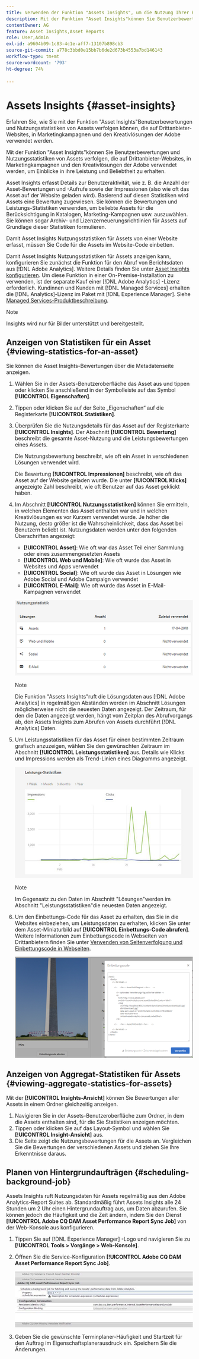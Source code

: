 ```yaml
---
title: Verwenden der Funktion "Assets Insights", um die Nutzung Ihrer Bilder zu verfolgen
description: Mit der Funktion "Asset Insights"können Sie Benutzerbewertungen und Nutzungsstatistiken von Bildern verfolgen, die auf Drittanbieter-Websites, in Marketingkampagnen und den Kreativlösungen der Adobe verwendet werden.
contentOwner: AG
feature: Asset Insights,Asset Reports
role: User,Admin
exl-id: a9604b09-1c83-4c1e-aff7-13107b898cb3
source-git-commit: a778c3bbd0e15bb7b6de2d673b4553a7bd146143
workflow-type: tm+mt
source-wordcount: '793'
ht-degree: 74%

---
```


# Assets Insights {#asset-insights}

Erfahren Sie, wie Sie mit der Funktion &quot;Asset Insights&quot;Benutzerbewertungen und Nutzungsstatistiken von Assets verfolgen können, die auf Drittanbieter-Websites, in Marketingkampagnen und den Kreativlösungen der Adobe verwendet werden.

Mit der Funktion &quot;Asset Insights&quot;können Sie Benutzerbewertungen und Nutzungsstatistiken von Assets verfolgen, die auf Drittanbieter-Websites, in Marketingkampagnen und den Kreativlösungen der Adobe verwendet werden, um Einblicke in ihre Leistung und Beliebtheit zu erhalten.

Asset Insights erfasst Details zur Benutzeraktivität, wie z. B. die Anzahl der Asset-Bewertungen und -Aufrufe sowie der Impressionen (also wie oft das Asset auf der Website geladen wird). Basierend auf diesen Statistiken wird Assets eine Bewertung zugewiesen. Sie können die Bewertungen und Leistungs-Statistiken verwenden, um beliebte Assets für die Berücksichtigung in Katalogen, Marketing-Kampagnen usw. auszuwählen. Sie können sogar Archiv- und Lizenzerneuerungsrichtlinien für Assets auf Grundlage dieser Statistiken formulieren.

Damit Asset Insights Nutzungsstatistiken für Assets von einer Website erfasst, müssen Sie Code für die Assets im Website-Code einbetten.

Damit Asset Insights Nutzungsstatistiken für Assets anzeigen kann, konfigurieren Sie zunächst die Funktion für den Abruf von Berichtsdaten aus [!DNL Adobe Analytics]. Weitere Details finden Sie unter [Asset Insights konfigurieren](touch-ui-configuring-asset-insights.md). Um diese Funktion in einer On-Premise-Installation zu verwenden, ist der separate Kauf einer [!DNL Adobe Analytics] -Lizenz erforderlich. Kundinnen und Kunden mit [!DNL Managed Services] erhalten die [!DNL Analytics]-Lizenz im Paket mit [!DNL Experience Manager]. Siehe [Managed Services-Produktbeschreibung](https://helpx.adobe.com/de/legal/product-descriptions/adobe-experience-manager-managed-services.html).

>[!NOTE]
>
>Insights wird nur für Bilder unterstützt und bereitgestellt.

## Anzeigen von Statistiken für ein Asset {#viewing-statistics-for-an-asset}

Sie können die Asset Insights-Bewertungen über die Metadatenseite anzeigen.

1. Wählen Sie in der Assets-Benutzeroberfläche das Asset aus und tippen oder klicken Sie anschließend in der Symbolleiste auf das Symbol **[!UICONTROL Eigenschaften]**.
1. Tippen oder klicken Sie auf der Seite „Eigenschaften“ auf die Registerkarte **[!UICONTROL Statistiken]**.
1. Überprüfen Sie die Nutzungsdetails für das Asset auf der Registerkarte **[!UICONTROL Insights]**. Der Abschnitt **[!UICONTROL Bewertung]** beschreibt die gesamte Asset-Nutzung und die Leistungsbewertungen eines Assets.

   Die Nutzungsbewertung beschreibt, wie oft ein Asset in verschiedenen Lösungen verwendet wird.

   Die Bewertung **[!UICONTROL Impressionen]** beschreibt, wie oft das Asset auf der Website geladen wurde. Die unter **[!UICONTROL Klicks]** angezeigte Zahl beschreibt, wie oft Benutzer auf das Asset geklickt haben.

1. Im Abschnitt **[!UICONTROL Nutzungsstatistiken]** können Sie ermitteln, in welchen Elementen das Asset enthalten war und in welchen Kreativlösungen es vor Kurzem verwendet wurde. Je höher die Nutzung, desto größer ist die Wahrscheinlichkeit, dass das Asset bei Benutzern beliebt ist. Nutzungsdaten werden unter den folgenden Überschriften angezeigt:

   * **[!UICONTROL Asset]**: Wie oft war das Asset Teil einer Sammlung oder eines zusammengesetzten Assets
   * **[!UICONTROL Web und Mobile]**: Wie oft wurde das Asset in Websites und Apps verwendet
   * **[!UICONTROL Social]**: Wie oft wurde das Asset in Lösungen wie Adobe Social und Adobe Campaign verwendet
   * **[!UICONTROL E-Mail]**: Wie oft wurde das Asset in E-Mail-Kampagnen verwendet

   ![Nutzungsstatistiken](assets/usage_statistics.png)

   >[!NOTE]
   >
   >Die Funktion &quot;Assets Insights&quot;ruft die Lösungsdaten aus [!DNL Adobe Analytics] in regelmäßigen Abständen werden im Abschnitt Lösungen möglicherweise nicht die neuesten Daten angezeigt. Der Zeitraum, für den die Daten angezeigt werden, hängt vom Zeitplan des Abrufvorgangs ab, den Assets Insights zum Abrufen von Assets durchführt [!DNL Analytics] Daten.

1. Um Leistungsstatistiken für das Asset für einen bestimmten Zeitraum grafisch anzuzeigen, wählen Sie den gewünschten Zeitraum im Abschnitt **[!UICONTROL Leistungsstatistiken]** aus. Details wie Klicks und Impressions werden als Trend-Linien eines Diagramms angezeigt.

   ![chlimage_1-3](assets/chlimage_1-3.jpeg)

   >[!NOTE]
   >
   >Im Gegensatz zu den Daten im Abschnitt &quot;Lösungen&quot;werden im Abschnitt &quot;Leistungsstatistiken&quot;die neuesten Daten angezeigt.

1. Um den Einbettungs-Code für das Asset zu erhalten, das Sie in die Websites einbeziehen, um Leistungsdaten zu erhalten, klicken Sie unter dem Asset-Miniaturbild auf **[!UICONTROL Einbettungs-Code abrufen]**. Weitere Informationen zum Einbettungscode in Webseiten von Drittanbietern finden Sie unter [Verwenden von Seitenverfolgung und Einbettungscode in Webseiten](touch-ui-using-page-tracker.md).

   ![chlimage_1-303](assets/chlimage_1-303.png)

## Anzeigen von Aggregat-Statistiken für Assets {#viewing-aggregate-statistics-for-assets}

Mit der **[!UICONTROL Insights-Ansicht]** können Sie Bewertungen aller Assets in einem Ordner gleichzeitig anzeigen.

1. Navigieren Sie in der Assets-Benutzeroberfläche zum Ordner, in dem die Assets enthalten sind, für die Sie Statistiken anzeigen möchten.
1. Tippen oder klicken Sie auf das Layout-Symbol und wählen Sie **[!UICONTROL Insight-Ansicht]** aus.
1. Die Seite zeigt die Nutzungsbewertungen für die Assets an. Vergleichen Sie die Bewertungen der verschiedenen Assets und ziehen Sie Ihre Erkenntnisse daraus.

## Planen von Hintergrundaufträgen {#scheduling-background-job}

Assets Insights ruft Nutzungsdaten für Assets regelmäßig aus den Adobe Analytics-Report Suites ab. Standardmäßig führt Assets Insights alle 24 Stunden um 2 Uhr einen Hintergrundauftrag aus, um Daten abzurufen. Sie können jedoch die Häufigkeit und die Zeit ändern, indem Sie den Dienst **[!UICONTROL Adobe CQ DAM Asset Performance Report Sync Job]** von der Web-Konsole aus konfigurieren.

1. Tippen Sie auf [!DNL Experience Manager] -Logo und navigieren Sie zu **[!UICONTROL Tools > Vorgänge > Web-Konsole]**.
1. Öffnen Sie die Service-Konfiguration **[!UICONTROL Adobe CQ DAM Asset Performance Report Sync Job]**.

   ![chlimage_1-304](assets/chlimage_1-304.png)

1. Geben Sie die gewünschte Terminplaner-Häufigkeit und Startzeit für den Auftrag im Eigenschaftsplanerausdruck ein. Speichern Sie die Änderungen.
